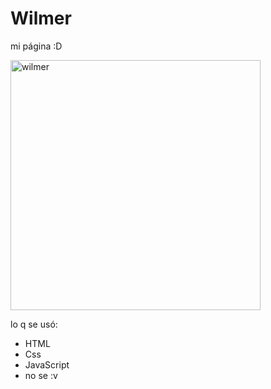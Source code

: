 # Wilmer 

mi página :D

<img src="https://github.com/Wilsmac.png" alt="wilmer" width="400"/>

lo q se usó:
- HTML
- Css
- JavaScript
- no se :v

